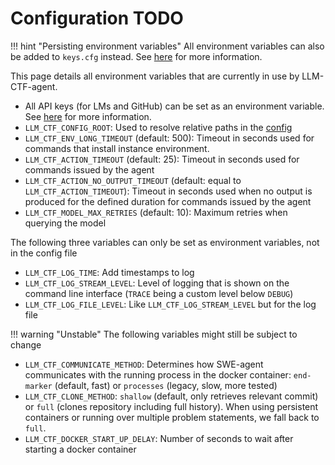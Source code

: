 # Configuration TODO

!!! hint "Persisting environment variables"
    All environment variables can also be added to `keys.cfg` instead.
    See [here](../installation/installation.md) for more information.

This page details all environment variables that are currently in use by LLM-CTF-agent.

* All API keys (for LMs and GitHub) can be set as an environment variable. See [here](../installation/installation.md) for more information.
* `LLM_CTF_CONFIG_ROOT`: Used to resolve relative paths in the [config](config.md)
* `LLM_CTF_ENV_LONG_TIMEOUT` (default: 500): Timeout in seconds used for commands that install instance environment.
* `LLM_CTF_ACTION_TIMEOUT` (default: 25): Timeout in seconds used for commands issued by the agent
* `LLM_CTF_ACTION_NO_OUTPUT_TIMEOUT` (default: equal to `LLM_CTF_ACTION_TIMEOUT`): Timeout in seconds used when no output is produced for the defined duration for commands issued by the agent
* `LLM_CTF_MODEL_MAX_RETRIES` (default: 10): Maximum retries when querying the model

The following three variables can only be set as environment variables, not in the config file

* `LLM_CTF_LOG_TIME`: Add timestamps to log
* `LLM_CTF_LOG_STREAM_LEVEL`: Level of logging that is shown on the command line interface (`TRACE` being a custom level below `DEBUG`)
* `LLM_CTF_LOG_FILE_LEVEL`: Like  `LLM_CTF_LOG_STREAM_LEVEL` but for the log file

!!! warning "Unstable"
    The following variables might still be subject to change

* `LLM_CTF_COMMUNICATE_METHOD`: Determines how SWE-agent communicates with the running process in the docker container: `end-marker` (default, fast) or `processes` (legacy, slow, more tested)
* `LLM_CTF_CLONE_METHOD`: `shallow` (default, only retrieves relevant commit) or `full` (clones repository including full history). When using persistent containers or running over multiple problem statements, we fall back to `full`.
* `LLM_CTF_DOCKER_START_UP_DELAY`: Number of seconds to wait after starting a docker container
